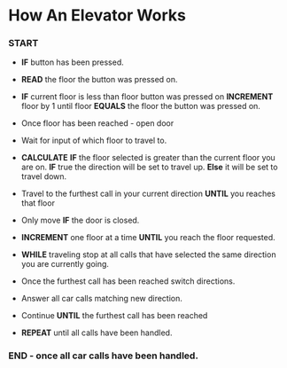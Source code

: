 # How An Elevator Works

### START 
- **IF** button has been pressed.

- **READ** the floor the button was pressed on. 

- **IF** current floor is less than floor button was pressed on  **INCREMENT** floor by 1 until floor **EQUALS** the floor the button was pressed on.

- Once floor has been reached - open door

- Wait for input of which floor to travel to.

- **CALCULATE** **IF** the floor selected is greater than the current floor you are on. **IF** true the direction will be set to travel up. **Else** it will be set to travel down. 

- Travel to the furthest call in your current direction **UNTIL** you reaches that floor

- Only move **IF** the door is closed.

- **INCREMENT** one floor at a time **UNTIL** you reach the floor requested. 

- **WHILE** traveling stop at all calls that have selected the same direction you are currently going.
    
- Once the furthest call has been reached switch directions.

- Answer all car calls matching new direction.

- Continue **UNTIL** the furthest call has been reached 

- **REPEAT** until all calls have been handled. 

### END - once all car calls have been handled.









